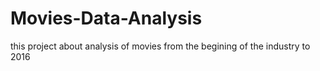 # Movies-Data-Analysis
this project about analysis of movies from the begining of the industry to 2016
